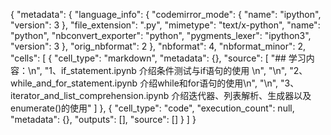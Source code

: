 {
 "metadata": {
  "language_info": {
   "codemirror_mode": {
    "name": "ipython",
    "version": 3
   },
   "file_extension": ".py",
   "mimetype": "text/x-python",
   "name": "python",
   "nbconvert_exporter": "python",
   "pygments_lexer": "ipython3",
   "version": 3
  },
  "orig_nbformat": 2
 },
 "nbformat": 4,
 "nbformat_minor": 2,
 "cells": [
  {
   "cell_type": "markdown",
   "metadata": {},
   "source": [
    "## 学习内容：\n",
    "1、if_statement.ipynb 介绍条件测试与if语句的使用  \n",
    "\n",
    "2、while_and_for_statement.ipynb 介绍while和for语句的使用\n",
    "\n",
    "3、iterator_and_list_comprehension.ipynb 介绍迭代器、列表解析、生成器以及enumerate()的使用"
   ]
  },
  {
   "cell_type": "code",
   "execution_count": null,
   "metadata": {},
   "outputs": [],
   "source": []
  }
 ]
}
